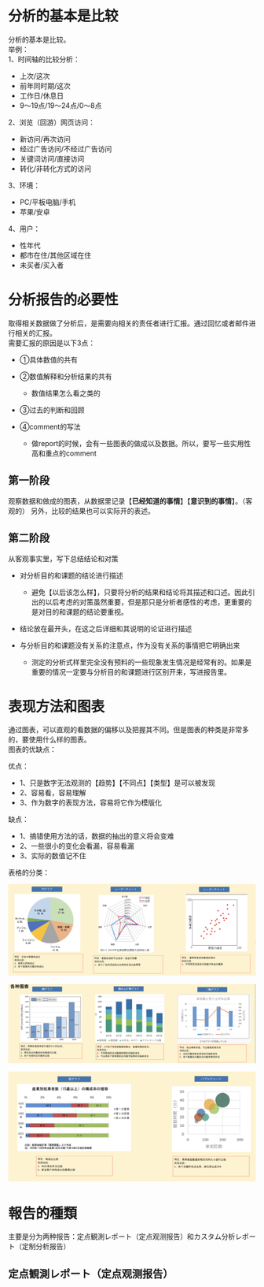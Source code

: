 #  分析的基本是比较

<p>
分析的基本是比较。<br>
举例：<br>
1、时间轴的比较分析：<br>

- 上次/这次
- 前年同时期/这次
- 工作日/休息日
- 9～19点/19～24点/0～8点

2、浏览（回游）网页访问：<br>

- 新访问/再次访问
- 经过广告访问/不经过广告访问
- 关键词访问/直接访问
- 转化/非转化方式的访问

3、环境：<br>

- PC/平板电脑/手机
- 苹果/安卓

4、用户：

- 性年代
- 都市在住/其他区域在住
- 未买者/买入者           

</p>

# 分析报告的必要性
<p>
取得相关数据做了分析后，是需要向相关的责任者进行汇报。通过回忆或者邮件进行相关的汇报。<br>
需要汇报的原因是以下3点：

- ①具体数值的共有
- ②数值解释和分析结果的共有
  
  - 数值结果怎么看之类的

- ③过去的判断和回顾
- ④comment的写法

  - 做report的时候，会有一些图表的做成以及数据。所以，要写一些实用性高和重点的comment

</p>

## 第一阶段

<p>

观察数据和做成的图表，从数据里记录【**已经知道的事情**】【**意识到的事情**】。（客观的）
另外，比较的结果也可以实际开的表述。
</p>

## 第二阶段

<p>
从客观事实里，写下总结结论和对策<br>

- 对分析目的和课题的结论进行描述
  
   - 避免【以后该怎么样】，只要将分析的结果和结论将其描述和口述。因此引出的以后考虑的对策虽然重要，但是那只是分析者感性的考虑，更重要的是对目的和课题的结论要重视。

- 结论放在最开头，在这之后详细和其说明的论证进行描述
- 与分析目的和课题没有关系的注意点，作为没有关系的事情把它明确出来
  
  -  测定的分析式样里完全没有预料的一些现象发生情况是经常有的。如果是重要的情况一定要与分析目的和课题进行区别开来，写进报告里。
  
</p>


# 表现方法和图表

<p>
通过图表，可以直观的看数据的偏移以及把握其不同。但是图表的种类是非常多的，要使用什么样的图表。<br>
图表的优缺点：<br>

优点：<br>

 - 1、只是数字无法观测的【趋势】【不同点】【类型】是可以被发现
 - 2、容易看，容易理解
 - 3、作为数字的表现方法，容易将它作为模版化

缺点：<br>
 
 - 1、搞错使用方法的话，数据的抽出的意义将会变难
 - 2、一些很小的变化会看漏，容易看漏
 - 3、实际的数值记不住

</p>

<p>
表格的分类：<br>


![picture_graph1](https://github.com/Seankharisma/Data_Analysis_Project/blob/master/Web%20analyst/Web%E8%A7%A3%E6%9E%90/picture/picture_graph1.png)

![picture_graph2](https://github.com/Seankharisma/Data_Analysis_Project/blob/master/Web%20analyst/Web%E8%A7%A3%E6%9E%90/picture/picture_graph2.png)

![picture_graph3](https://github.com/Seankharisma/Data_Analysis_Project/blob/master/Web%20analyst/Web%E8%A7%A3%E6%9E%90/picture/picture_graph3.png)

</p>

# 報告的種類
<p>
主要是分为两种报告：定点観測レポート（定点观测报告）和カスタム分析レポート（定制分析报告）
</p>

## 定点観測レポート（定点观测报告）



